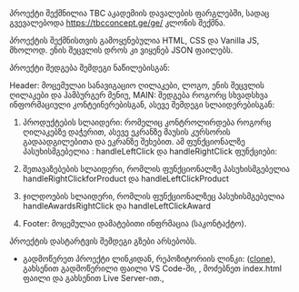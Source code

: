 პროექტი შექმნილია TBC აკადემიის დავალების ფარგლებში, სადაც გვევალებოდა https://tbcconcept.ge/ge/ კლონის შექმნა.

პროექტის შექმნისთვის გამოყენებულია HTML, CSS და Vanilla JS, მხოლოდ. ენის შეცვლის დროს კი ვიყენებ JSON ფაილებს.

პროექტი შედგება შემდეგი ნაწილებისგან:

Header: მოცემულაი სანავიგაციო ღილაკები, ლოგო, ენის შეცვლის ღილაკები  და ჰამბურგერ მენიუ,
MAIN: შედგება როგორც სხვადსხვა ინფორმაციული კონტეინერებისგან, ასევე შემდეგი სლაიდერებისგან:

1) პროდუქტების სლაიდერი: რომელიც კონტროლირდება როგორც ღილაკებზე დაჭერით, ასევე ეკრანზე მაუსის კურსორის გადაადგილებითა და ეკრანზე შეხებით.
ამ ფუნქციონალზე პასუხისმგებელია : handleLeftClick და handleRightClick ფუნქციები: 

2) შეთავაზებების სლაიდერი, რომლის ფუნქციონალზე პასუხისმგებელია handleRightClickforProduct და handleLeftClickProduct

3) ჯილდოების სლაიდერი, რომლის ფუნქციონალზეც პასუხისმგებელია handleAwardsRightClick და handleLeftClickAward

3) Footer: მოცემულაი დამატებითი ინფრმაცია (საკონტაქტო).

პროექტის დასტარტვის შემდეგი გზები არსებობს. 
* გადმოწერეთ პროექტი ლინკიდან,  რეპოზიტორიის ლინკი: ([clone](https://github.com/Kat-Erina/TBC-concenpt-clone)), გახსენით გადმოწერილი ფაილი VS Code-ში, , 
 მოძებნეთ index.html ფაილი და გახსენით Live Server-ით.,
